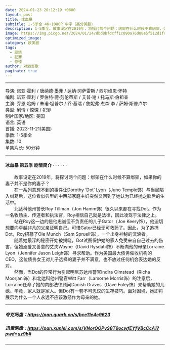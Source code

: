 ```yaml
---
date: 2024-01-23 20:12:19 +0800
layout: post
title: 冰血暴
subtitle: 1-5季全 4K+1080P 中字（高分美剧）
description: 1-5季全。故事设定在2019年，将探讨两个问题：绑架在什么时候不算绑架，如果你的妻子并不是你的妻子？在一系列意想不到的事件让Dorothy ‘Dot’ Lyon与当局陷入纠葛后，这位看似典型的中西部家庭主妇突然又回到了她认为已经抛之脑后的生活中...
image: https://img.picgo.net/2024/01/24/dbd8bfdcff1c090a76d08e5f512d1fdf0609fda68f537238.webp
optimized_image:
category: 欧美剧
tags:
  - 剧情
  - 犯罪
  - 惊悚
author: 对酒当歌
paginate: true
---
```


---

导演: 诺亚·霍利 / 唐纳德·墨菲 / 达纳·冈萨雷斯 / 西尔维恩·怀特  
编剧: 诺亚·霍利 / 罗伯特·德·劳伦蒂斯 / 艾普·谢 / 托马斯·伯祖查  
主演: 乔恩·哈姆 / 朱诺·坦普尔 / 乔·基瑞 / 詹妮弗·杰森·李 / 萨姆·斯普卢尔  
类型: 剧情 / 惊悚 / 犯罪  
制片国家/地区: 美国  
语言: 英语  
首播: 2023-11-21(美国)  
季数: 1-5季全  
集数: 10  
单集片长: 50分钟  

---

#### 冰血暴 第五季 剧情简介 · · · · · ·

　　故事设定在2019年，将探讨两个问题：绑架在什么时候不算绑架，如果你的妻子并不是你的妻子？  
　　在一系列意想不到的事件让Dorothy ‘Dot’ Lyon（Juno Temple饰）与当局陷入纠葛后，这位看似典型的中西部家庭主妇突然又回到了她认为已经抛之脑后的生活中。  
　　北达科他州警长Roy Tillman（Jon Hamm饰）很久以来都在寻找Dot。作为一名牧场主、传道者和执法官，Roy相信自己就是法律，因此凌驾于法律之上。  
　　站在Roy这一边的是他忠诚但不负责任的儿子Gator（Joe Keery饰），他迫切想要向卓越非凡的父亲证明自己。可惜Gator已经无可救药了。因此，为了追捕Dot，Roy招募了Ole Munch（Sam Spruell饰），一个出身神秘的流浪者。  
　　随着她最深的秘密开始被揭晓，Dot试图保护她的家人免受来自自己过去的伤害，但她溺爱又善意的丈夫Wayne（David Rysdahl饰）不断向他的母亲Lorraine Lyon（Jennifer Jason Leigh饰）寻求帮助。作为美国最大债务催收机构的CEO，这位债务女王对儿子选择的妻子并不满意，也不放过任何机会表达她的反对。  
　　然而，当Dot的异常行为引起明尼苏达州警官Indira Olmstead（Richa Moorjani饰）和北达科他州警官Witt Farr（Lamorne Morris饰）的注意后，Lorraine任命了她的内部法律顾问Danish Graves（Dave Foley饰）来帮助她的儿媳。毕竟，家人就是家人。但Dot有一套不可思议的生存技巧。面对困境，她即将展示为什么一个人永远不应该激怒作为母亲的她。  

---

##### 夸克网盘：<https://pan.quark.cn/s/bce11e4c9623>

##### 迅雷网盘：<https://pan.xunlei.com/s/VNorOOPvS8T9ocwfEYfVBcCcA1?pwd=uz9b#>

---
